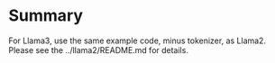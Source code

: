 # Summary
For Llama3, use the same example code, minus tokenizer, as Llama2. Please see the ../llama2/README.md for details.
